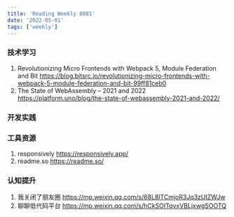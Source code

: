 ```yaml
---
title: 'Reading Weekly 0081'
date: '2022-05-01'
tags: ['weekly']
---
```


### 技术学习

1. Revolutionizing Micro Frontends with Webpack 5, Module Federation and Bit https://blog.bitsrc.io/revolutionizing-micro-frontends-with-webpack-5-module-federation-and-bit-99ff81ceb0
2. The State of WebAssembly – 2021 and 2022 https://platform.uno/blog/the-state-of-webassembly-2021-and-2022/

### 开发实践

### 工具资源

1. responsively https://responsively.app/
2. readme.so https://readme.so/

### 认知提升

1. 我关闭了朋友圈 https://mp.weixin.qq.com/s/68L8lTCmjoR3Jq3zUIZWJw
2. 聊聊低代码平台 https://mp.weixin.qq.com/s/hCkSOITqvxVBLjxwgSOOTQ
